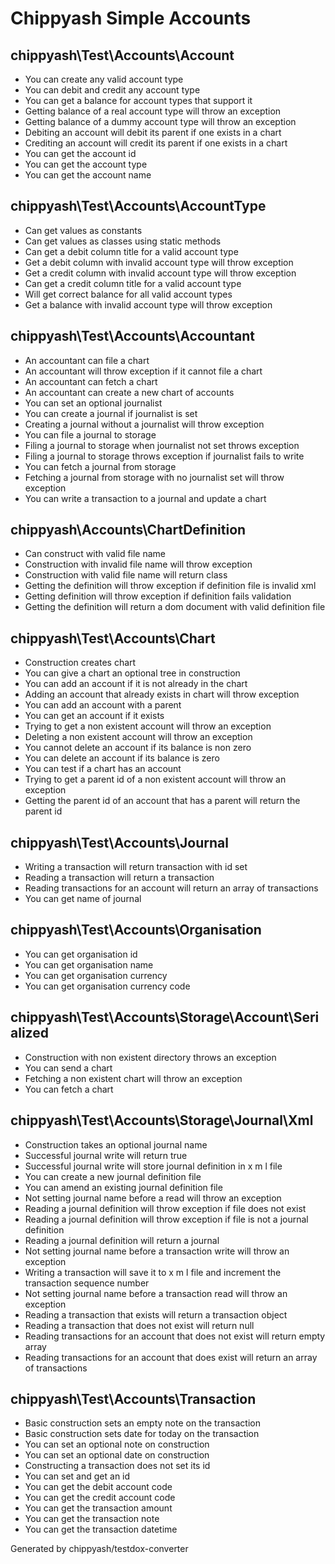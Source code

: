 # Chippyash Simple Accounts

## chippyash\Test\Accounts\Account

*  You can create any valid account type
*  You can debit and credit any account type
*  You can get a balance for account types that support it
*  Getting balance of a real account type will throw an exception
*  Getting balance of a dummy account type will throw an exception
*  Debiting an account will debit its parent if one exists in a chart
*  Crediting an account will credit its parent if one exists in a chart
*  You can get the account id
*  You can get the account type
*  You can get the account name

## chippyash\Test\Accounts\AccountType

*  Can get values as constants
*  Can get values as classes using static methods
*  Can get a debit column title for a valid account type
*  Get a debit column with invalid account type will throw exception
*  Get a credit column with invalid account type will throw exception
*  Can get a credit column title for a valid account type
*  Will get correct balance for all valid account types
*  Get a balance with invalid account type will throw exception

## chippyash\Test\Accounts\Accountant

*  An accountant can file a chart
*  An accountant will throw exception if it cannot file a chart
*  An accountant can fetch a chart
*  An accountant can create a new chart of accounts
*  You can set an optional journalist
*  You can create a journal if journalist is set
*  Creating a journal without a journalist will throw exception
*  You can file a journal to storage
*  Filing a journal to storage when journalist not set throws exception
*  Filing a journal to storage throws exception if journalist fails to write
*  You can fetch a journal from storage
*  Fetching a journal from storage with no journalist set will throw exception
*  You can write a transaction to a journal and update a chart

## chippyash\Accounts\ChartDefinition

*  Can construct with valid file name
*  Construction with invalid file name will throw exception
*  Construction with valid file name will return class
*  Getting the definition will throw exception if definition file is invalid xml
*  Getting definition will throw exception if definition fails validation
*  Getting the definition will return a dom document with valid definition file

## chippyash\Test\Accounts\Chart

*  Construction creates chart
*  You can give a chart an optional tree in construction
*  You can add an account if it is not already in the chart
*  Adding an account that already exists in chart will throw exception
*  You can add an account with a parent
*  You can get an account if it exists
*  Trying to get a non existent account will throw an exception
*  Deleting a non existent account will throw an exception
*  You cannot delete an account if its balance is non zero
*  You can delete an account if its balance is zero
*  You can test if a chart has an account
*  Trying to get a parent id of a non existent account will throw an exception
*  Getting the parent id of an account that has a parent will return the parent id

## chippyash\Test\Accounts\Journal

*  Writing a transaction will return transaction with id set
*  Reading a transaction will return a transaction
*  Reading transactions for an account will return an array of transactions
*  You can get name of journal

## chippyash\Test\Accounts\Organisation

*  You can get organisation id
*  You can get organisation name
*  You can get organisation currency
*  You can get organisation currency code

## chippyash\Test\Accounts\Storage\Account\Serialized

*  Construction with non existent directory throws an exception
*  You can send a chart
*  Fetching a non existent chart will throw an exception
*  You can fetch a chart

## chippyash\Test\Accounts\Storage\Journal\Xml

*  Construction takes an optional journal name
*  Successful journal write will return true
*  Successful journal write will store journal definition in x m l file
*  You can create a new journal definition file
*  You can amend an existing journal definition file
*  Not setting journal name before a read will throw an exception
*  Reading a journal definition will throw exception if file does not exist
*  Reading a journal definition will throw exception if file is not a journal definition
*  Reading a journal definition will return a journal
*  Not setting journal name before a transaction write will throw an exception
*  Writing a transaction will save it to x m l file and increment the transaction sequence number
*  Not setting journal name before a transaction read will throw an exception
*  Reading a transaction that exists will return a transaction object
*  Reading a transaction that does not exist will return null
*  Reading transactions for an account that does not exist will return empty array
*  Reading transactions for an account that does exist will return an array of transactions

## chippyash\Test\Accounts\Transaction

*  Basic construction sets an empty note on the transaction
*  Basic construction sets date for today on the transaction
*  You can set an optional note on construction
*  You can set an optional date on construction
*  Constructing a transaction does not set its id
*  You can set and get an id
*  You can get the debit account code
*  You can get the credit account code
*  You can get the transaction amount
*  You can get the transaction note
*  You can get the transaction datetime


Generated by chippyash/testdox-converter